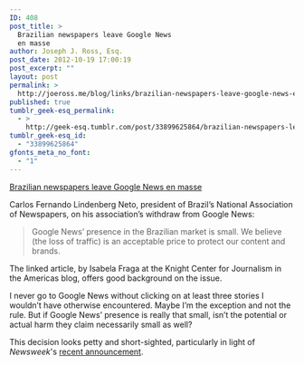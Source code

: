 ```yaml
---
ID: 408
post_title: >
  Brazilian newspapers leave Google News
  en masse
author: Joseph J. Ross, Esq.
post_date: 2012-10-19 17:00:19
post_excerpt: ""
layout: post
permalink: >
  http://joeross.me/blog/links/brazilian-newspapers-leave-google-news-en-masse/
published: true
tumblr_geek-esq_permalink:
  - >
    http://geek-esq.tumblr.com/post/33899625864/brazilian-newspapers-leave-google-news-en-masse
tumblr_geek-esq_id:
  - "33899625864"
gfonts_meta_no_font:
  - "1"
---
```

<a href='http://knightcenter.utexas.edu/blog/00-11803-brazilian-newspapers-leave-google-news-en-masse'>Brazilian newspapers leave Google News en masse</a><div class="link_description"><p>Carlos Fernando Lindenberg Neto, president of Brazil&#8217;s National Association of Newspapers, on his association&#8217;s withdraw from Google News:</p>

<blockquote>
  <p>Google News’ presence in the Brazilian market is small. We believe (the loss of traffic) is an acceptable price to protect our content and brands.</p>
</blockquote>

<p>The linked article, by Isabela Fraga at the Knight Center for Journalism in the Americas blog, offers good background on the issue.</p>

<p>I never go to Google News without clicking on at least three stories I wouldn&#8217;t have otherwise encountered. Maybe I&#8217;m the exception and not the rule. But if Google News&#8217; presence is really that small, isn&#8217;t the potential or actual harm they claim necessarily small as well?</p>

<p>This decision looks petty and short-sighted, particularly in light of <em>Newsweek</em>'s <a href="http://www.thedailybeast.com/articles/2012/10/18/a-turn-of-the-page-for-newsweek.html" target="_blank">recent announcement</a>.</p></div>